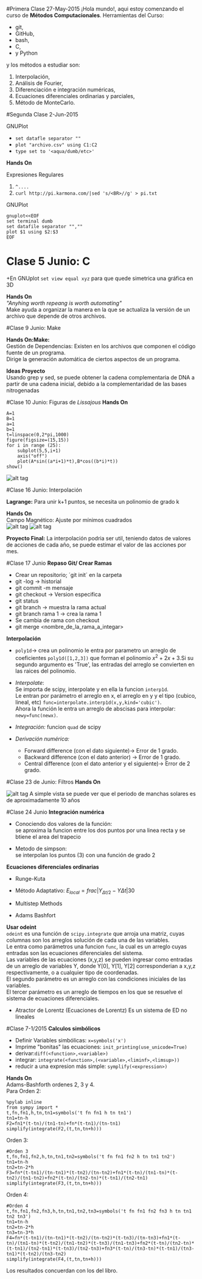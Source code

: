 #Primera Clase 27-May-2015
¡Hola mundo!, aqui estoy comenzando el curso de **Métodos Computacionales**.
Herramientas del Curso:
+ git,
+ GitHub,
+ bash, 
+ C,
+ y Python

y los métodos a estudiar son:<BR>
1. Interpolación,<BR>
2. Análisis de Fourier,<BR>
3. Diferenciación e integración numéricas,<BR>
4. Ecuaciones diferenciales ordinarias y parciales,<BR>
5. Método de MonteCarlo.<BR>

#Segunda Clase 2-Jun-2015

GNUPlot<BR>
+ `set datafle separator ""`
+ `plot "archivo.csv" using C1:C2`
+ `type set to '<aqua/dumb/etc>'`

**Hands On**<BR>

Expresiones Regulares<BR>
1. `^.... `<BR>
3. `curl http://pi.karmona.com/|sed 's/<BR>//g' > pi.txt`<BR>

GNUPlot<BR>
```
gnuplot<<EOF
set terminal dumb
set datafile separator "",""
plot $1 using $2:$3
EOF
```

# Clase 5 Junio: C

+En GNUplot `set view equal xyz` para que quede simetrica una gráfica en 3D<BR>

**Hands On**<BR>
*"Anyhing worth repeang is worth automating"*<BR>
Make ayuda a organizar la manera en la que se actualiza la versión de un
archivo que depende de otros archivos.

#Clase 9 Junio: Make

**Hands On:Make:**<BR>
Gestión de Dependencias: Existen en los archivos que componen el código fuente de un programa.<BR>
Dirige la generación automática de ciertos aspectos de un programa.<BR>

**Ideas Proyecto**<BR>
Usando grep y sed, se puede obtener la cadena complementaria de DNA
a partir de una cadena inicial, debido a la complementaridad de las
bases nitrogenadas

#Clase 10 Junio: Figuras de *Lissajous*
**Hands On**
```
A=1
B=1
a=1
b=1
t=linspace(0,2*pi,1000)
figure(figsize=(15,15))
for i in range (25):
    subplot(5,5,i+1)
    axis("off")
    plot(A*sin((a*i+1)*t),B*cos((b*i)*t))
show()
```

![alt tag](https://github.com/diitaz93/MC/blob/master/hands_on/lissajous.png)

#Clase 16 Junio: Interpolación

**Lagrange:** Para unir k+1 puntos, se necesita un polinomio de grado k<BR>

**Hands On**<BR>
Campo Magnético: Ajuste por mínimos cuadrados<BR>
![alt tag](https://raw.githubusercontent.com/diitaz93/MC/master/hands_on/a.png)
![alt tag](https://raw.githubusercontent.com/diitaz93/MC/master/hands_on/b.png)

**Proyecto Final:** La interpolación podria ser util, teniendo datos de valores de acciones de cada año, se puede estimar el valor de las acciones por mes.

#Clase 17 Junio
**Repaso Git/ Crear Ramas**<BR>
+ Crear un repositorio; ´git init´ en la carpeta
+ git -log -> historial
+ git commit -m mensaje
+ git checkout <hash> -> Version especifica
+ git status
+ git branch -> muestra la rama actual
+ git branch rama 1 -> crea la rama 1
+ Se cambia de rama con checkout
+ git merge <nombre_de_la_rama_a_integar>

**Interpolación**
* `poly1d`-> crea un polinomio le entra por parametro un arreglo de coeficientes `poly1d([1,2,3])` que forman el polinomio $x^2+2x+3$.Si su segundo argumento es 'True', las entradas del arreglo se convierten en las raices del polinomio.<BR>
* *Interpolate*:<BR>
Se importa de scipy, interpolate y en ella la funcion `interp1d`.<BR>
Le entran por parámetro el arreglo en x, el arreglo en y y el tipo (cubico, lineal, etc)
`func=interpolate.interp1d(x,y,kind='cubic')`.<BR>
Ahora la función le entra un arreglo de abscisas para interpolar:
`newy=func(newx)`.<BR>

* *Integración:* 
funcion `quad` de scipy

* *Derivación numérica:*<BR>
	+ Forward difference (con el dato siguiente)-> Error de 1 grado.<BR>
	+ Backward difference (con el dato anterior) -> Error de 1 grado.<BR>
	+ Central difference (con el dato anterior y el siguiente)-> Error de 2 grado.<BR>

#Clase 23 de Junio: Filtros
**Hands On**<BR>

![alt tag](https://raw.githubusercontent.com/diitaz93/MC/master/hands_on/solar.png)
A simple vista se puede ver que el periodo de manchas solares es de aproximadamente 10 años

#Clase 24 Junio
**Integración numérica**<BR>
* Conociendo dos valores de la función:<BR>
se aproxima la funcion entre los dos puntos por una linea recta y se btiene el area del trapecio

* Metodo de simpson:<BR>
se interpolan los puntos (3) con una función de grado 2


**Ecuaciones diferenciales ordinarias**<BR>

+ Runge-Kuta
+ Método Adaptativo:
$E_{local}=frac{|Y_{\Delta t/2}-Y{\Delta t}|}{30}$

+ Multistep Methods

+ Adams Bashfort

**Usar odeint**<BR>
`odeint` es una función de `scipy.integrate` que arroja una matriz, cuyas columnas
son los arreglos solución de cada una de las variables.<BR>
Le entra como parámetros una funcion `func`, la cual es un arreglo
cuyas entradas son las ecuaciones diferenciales del sistema.<BR>
Las variables de las ecuaciones (x,y,z) se pueden ingresar como entradas de un arreglo de variables
Y, donde Y[0], Y[1], Y[2] corresponderian a x,y,z respectivamente, o a cualquier
tipo de coordenadas.<BR>
El segundo parámetro es un arreglo con las condiciones iniciales de las variables.<BR>
El tercer parámetro es un arreglo de tiempos en los que se resuelve el sistema
de ecuaciones diferenciales.<BR>


+ Atractor de Lorentz (Ecuaciones de Lorentz)
Es un sistema de ED no lineales

#Clase 7-1/2015
**Calculos simbólicos**<BR>

+ Definir Variables simbólicas: `x=symbols('x')`
+ Imprime "bonitas" las ecuaciones: `init_printing(use_unicode=True)`
+ derivar:`diff(<function>,<variable>)`
+ integrar: `integrate(<function>,(<variable>,<liminf>,<limsup>))`
+ reducir a una expresion más simple: `symplify(<expression>)`

**Hands On**<BR>
Adams-Bashforth ordenes 2, 3 y 4.<BR>
Para Orden 2:<BR>
```
%pylab inline
from sympy import *
t,fn,fn1,h,tn,tn1=symbols('t fn fn1 h tn tn1')
tn1=tn-h
F2=fn1*(t-tn)/(tn1-tn)+fn*(t-tn1)/(tn-tn1)
simplify(integrate(F2,(t,tn,tn+h)))
```
Orden 3:<BR>
```
#Orden 3
t,fn,fn1,fn2,h,tn,tn1,tn2=symbols('t fn fn1 fn2 h tn tn1 tn2')
tn1=tn-h
tn2=tn-2*h
F3=fn*(t-tn1)/(tn-tn1)*(t-tn2)/(tn-tn2)+fn1*(t-tn)/(tn1-tn)*(t-tn2)/(tn1-tn2)+fn2*(t-tn)/(tn2-tn)*(t-tn1)/(tn2-tn1)
simplify(integrate(F3,(t,tn,tn+h)))
```
Orden 4:<BR>
```
#Orden 4
t,fn,fn1,fn2,fn3,h,tn,tn1,tn2,tn3=symbols('t fn fn1 fn2 fn3 h tn tn1 tn2 tn3')
tn1=tn-h
tn2=tn-2*h
tn3=tn-3*h
F4=fn*(t-tn1)/(tn-tn1)*(t-tn2)/(tn-tn2)*(t-tn3)/(tn-tn3)+fn1*(t-tn)/(tn1-tn)*(t-tn2)/(tn1-tn2)*(t-tn3)/(tn1-tn3)+fn2*(t-tn)/(tn2-tn)*(t-tn1)/(tn2-tn1)*(t-tn3)/(tn2-tn3)+fn3*(t-tn)/(tn3-tn)*(t-tn1)/(tn3-tn1)*(t-tn2)/(tn3-tn2)
simplify(integrate(F4,(t,tn,tn+h)))
```
Los resultados concuerdan con los del libro.







